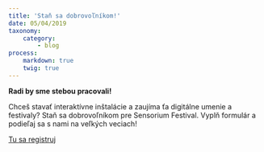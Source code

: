 ```yaml
---
title: 'Staň sa dobrovoľníkom!'
date: 05/04/2019
taxonomy:
    category:
        - blog
process:
    markdown: true
    twig: true
---
```


****Radi by sme stebou pracovali!****
 
Chceš stavať interaktívne inštalácie a zaujíma ťa digitálne umenie a festivaly? 
Staň sa dobrovoľníkom pre Sensorium Festival.
Vyplň formulár a podieľaj sa s nami na veľkých veciach! 

[Tu sa registruj](http://bit.ly/sensvol)